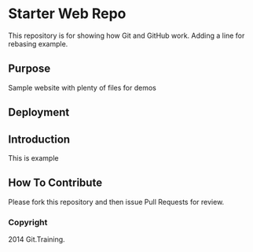 # Starter Web Repo

This repository is for showing how Git and GitHub work.
Adding a line for rebasing example.

## Purpose

Sample website with plenty of files for demos

## Deployment

## Introduction

This is example

## How To Contribute

Please fork this repository and then issue Pull Requests for review.

### Copyright

2014 Git.Training.